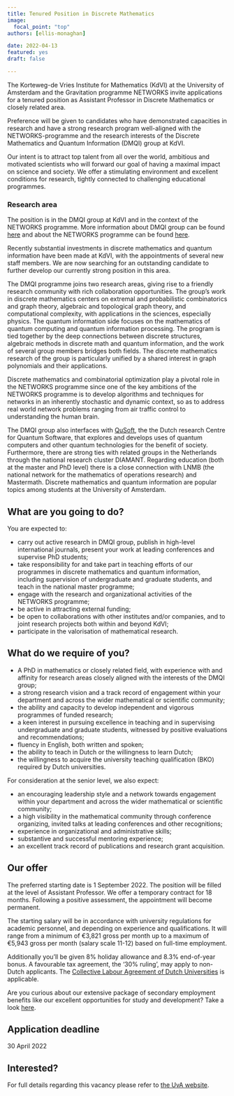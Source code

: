 ```yaml
---
title: Tenured Position in Discrete Mathematics
image:
  focal_point: "top"
authors: [ellis-monaghan]

date: 2022-04-13
featured: yes
draft: false

---
```


The Korteweg-de Vries Institute for Mathematics (KdVI) at the University of Amsterdam and the Gravitation programme NETWORKS invite applications for a tenured position as Assistant Professor in Discrete Mathematics or closely related area.

Preference will be given to candidates who have demonstrated capacities in research and have a strong research program well-aligned with the NETWORKS-programme and the research interests of the Discrete Mathematics and Quantum Information (DMQI) group at KdVI.

Our intent is to attract top talent from all over the world, ambitious and motivated scientists who will forward our goal of having a maximal impact on science and society. We offer a stimulating environment and excellent conditions for research, tightly connected to challenging educational programmes.
<!--more-->

### Research area
The position is in the DMQI group at KdVI and in the context of the NETWORKS programme. More information about DMQI group can be found [here](https://kdvi.uva.nl/research/discrete-mathematics-and-quantum-information/discrete-mathematics-and-quantum-information.html) and about the NETWORKS programme can be found [here](https://www.thenetworkcenter.nl/).


Recently substantial investments in discrete mathematics and quantum information have been made at KdVI, with the appointments of several new staff members. We are now searching for an outstanding candidate to further develop our currently strong position in this area.


The DMQI programme joins two research areas, giving rise to a friendly research community with rich collaboration opportunities. The group’s work in discrete mathematics centers on extremal and probabilistic combinatorics and graph theory, algebraic and topological graph theory, and computational complexity, with applications in the sciences, especially physics. The quantum information side focuses on the mathematics of quantum computing and quantum information processing. The program is tied together by the deep connections between discrete structures, algebraic methods in discrete math and quantum information, and the work of several group members bridges both fields. The discrete mathematics research of the group is particularly unified by a shared interest in graph polynomials and their applications.


Discrete mathematics and combinatorial optimization play a pivotal role in the NETWORKS programme since one of the key ambitions of the NETWORKS programme is to develop algorithms and techniques for networks in an inherently stochastic and dynamic context, so as to address real world network problems ranging from air traffic control to understanding the human brain.


The DMQI group also interfaces with [QuSoft](https://qusoft.org), the the Dutch research Centre for Quantum Software, that explores and develops uses of quantum computers and other quantum technologies for the benefit of society. Furthermore, there are strong ties with related groups in the Netherlands through the national research cluster DIAMANT. Regarding education (both at the master and PhD level) there is a close connection with LNMB (the national network for the mathematics of operations research) and Mastermath. Discrete mathematics and quantum information are popular topics among students at the University of Amsterdam.


## What are you going to do?
You are expected to:
- carry out active research in DMQI group, publish in high-level international journals, present your work at leading conferences and supervise PhD students;
- take responsibility for and take part in teaching efforts of our programmes in discrete mathematics and quantum information, including supervision of undergraduate and graduate students, and teach in the national master programme;
- engage with the research and organizational activities of the NETWORKS programme;
- be active in attracting external funding;
- be open to collaborations with other institutes and/or companies, and to joint research projects both within and beyond KdVI;
- participate in the valorisation of mathematical research.

## What do we require of you?
- A PhD in mathematics or closely related field, with experience with and affinity for research areas closely aligned with the interests of the DMQI group;
- a strong research vision and a track record of engagement within your department and across the wider mathematical or scientific community;
- the ability and capacity to develop independent and vigorous programmes of funded research;
- a keen interest in pursuing excellence in teaching and in supervising undergraduate and graduate students, witnessed by positive evaluations and recommendations;
- fluency in English, both written and spoken;
- the ability to teach in Dutch or the willingness to learn Dutch;
- the willingness to acquire the university teaching qualification (BKO) required by Dutch universities.


For consideration at the senior level, we also expect:
- an encouraging leadership style and a network towards engagement within your department and across the wider mathematical or scientific community;
- a high visibility in the mathematical community through conference organizing, invited talks at leading conferences and other recognitions;
- experience in organizational and administrative skills;
- substantive and successful mentoring experience;
- an excellent track record of publications and research grant acquisition.


## Our offer
The preferred starting date is 1 September 2022. The position will be filled at the level of Assistant Professor. We offer a temporary contract for 18 months. Following a positive assessment, the appointment will become permanent.

The starting salary will be in accordance with university regulations for academic personnel, and depending on experience and qualifications. It will range from a minimum of €3,821 gross per month up to a maximum of €5,943 gross per month (salary scale 11-12) based on full-time employment.

Additionally you’ll be given 8% holiday allowance and 8.3% end-of-year bonus. A favourable tax agreement, the ‘30% ruling’, may apply to non-Dutch applicants. The [Collective Labour Agreement of Dutch Universities](https://www.universiteitenvannederland.nl/en/cao) is applicable.

Are you curious about our extensive package of secondary employment benefits like our excellent opportunities for study and development? Take a look [here](https://www.uva.nl/en/faculty/faculty-of-science/working-at-the-faculty/working-at-the-faculty-of-science.html).


## Application deadline
30 April 2022

## Interested?
For full details regarding this vacancy please refer to [the UvA website](https://vacatures.uva.nl/UvA/job/Tenured-Position-in-Discrete-Mathematics/745286702/).

